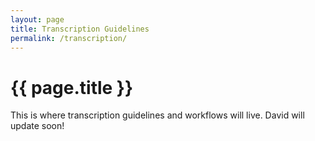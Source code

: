```yaml
---
layout: page
title: Transcription Guidelines
permalink: /transcription/
---
```


# {{ page.title }}

This is where transcription guidelines and workflows will live. David will update soon!
